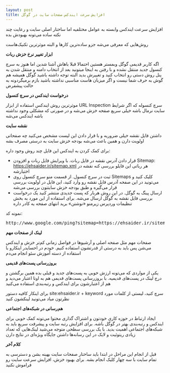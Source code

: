 ```yaml
---
layout: post
title: افزایش سرعت ایندکس صفحات سایت در گوگل
---
```


افزایش سرعت ایندکس وابسته به عوامل مختلفیه اما ساختار اصلی سایت و رعایت چند نکته ساده می‌تونه بهبودش بده

روش‌هایی که معرفی می‌شه جزو ساده‌ترین کارها و البته موثرترین تکنیک‌هاست

**ابزار تغییر نرخ خزش ربات**

اگه کاربر قدیمی گوگل وبمستر هستین احتمالا قبلا باهاش آشنا شدین اما هنوز به سرچ کنسول جدید منتقل نشده و با رفتن به اینجا میتونید بعد از انتخاب دامنه و منتقل شدن به پنل روش دستی رو انتخاب کنید و تغییرش بدید البته توجه داشته باشید گوگل همیشه هم گوش به حرف شما نیست و اگر میزبان هاست مناسبی نداشته باشید بازم برمیگردونه به حالت پیشفرض

**درخواست ایندکس در سرچ کنسول**

موثرترین روش ایندکس استفاده از ابزار URL Inspection سرچ کنسوله که اگر شرایط سایت نرمال باشه خیلی سریع صفحه خزش می‌شه و در صورتی که مشکلی وجود نداشته باشه ایندکس می‌شه

**نقشه سایت**

داشتن فایل نقشه خیلی ضروریه و با قرار دادن این لیست مشخص می‌کنید چه صفحاتی اولویت دارن و همین باعث می‌شه بودجه خزش سایت به درستی مصرف بشه

برای کمک کردن به ایندکس این فایل چند روش وجود داره:

- قرار دادن آدرس نقشه در فایل ربات. با ویرایش فایل ربات و افزودن Sitemap: https://ehsaider.ir/sitemap.xml هر رباتی این فایلو بررسی کنه نقشه در اختیارشه
- ثبت در سرچ کنسول. از قسمت منو سرچ کنسول روی Sitemaps کلیک کنید و می‌تونید در این صفحه آدرس فایل نقشه رو وارد کنید، این فایل در اولویت بررسی قرار می‌گیره و طبق بودجه خزش سایتتون بررسی می‌شه
- ارسال پینگ به گوگل. در این روش هربار که پست جدیدی منتشر کنید یک درخواست بررسی فایل نقشه به گوگل ارسال می‌شه. برای استفاده از این مورد به بخش تنظیمات وردپرس زیرمنو «نوشتن» برید انتهای صفحه یه کادر داره

نمونه کد:

<pre>
http://www.google.com/ping?sitemap=https://ehsaider.ir/sitemap.xml
</pre>

**لینک از صفحات مهم**

صفحات مهم مثل صفحه اصلی و آرشیوها در فواصل زمانی کم‌تر خزش و ایندکس می‌شن پس باید به درستی از قدرتشون استفاده کنیم. خودم در احسایدر اینکارو با استفاده از دسته آموزش سئو انجام می‌دم

**بروزرسانی پست‌های قدیمی**

یکی از مواردی که می‌تونه ارزش خوبی به پست‌های جدید و قبلی بده همین برگشتن و درج لینک در پست‌های قدیمیه. با بروزرسانی پست‌های قدیمی هم به اونا اعتبار می‌دید و هم از اعتبارشون برای ایندکس و رتبه‌بندی استفاده می‌کنید

برای اینکار کافیه دستور site:ehsaider.ir + keyword سرچ کنید، لیستی از کلمات مورد نظرتون میاد می‌تونید لینکشون کنید

**هم‌رسانی در شبکه‌های اجتماعی**

ایجاد ارتباط در حوزه کاری خودتون و اشتراک گذاری محتوا می‌تونه کمک خوبی برای ایندکس و رتبه‌بندی بهتر در گوگل باشه. برای افزایش رتبه سایت و پیشرفت سریع باید به شبکه‌های اجتماعی اهمیت بدید. با یک بررسی سطحی متوجه می‌شید لینک‌هایی که تعداد زیادی ریتوئیت و لایک در این رسانه‌ها داشتن جایگاه ویژه‌ای در نتایج دارن

<b>کلام آخر</b>

قبل از انجام این مراحل در ابتدا باید ساختار صفحات سایت بهینه بشن و دسترسی به تمام سایت با سه چهار کلیک انجام بشه. برای بهبود خزش، افزایش سرعت سایت رو فراموش نکنید
